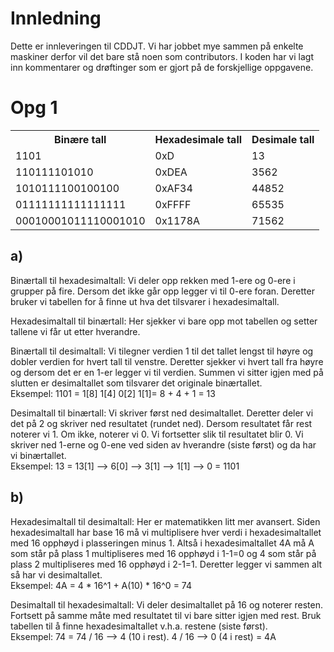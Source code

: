 <h1>Innledning</h1>
<p>
    Dette er innleveringen til CDDJT.
    Vi har jobbet mye sammen på enkelte maskiner derfor vil det bare stå noen som contributors. 
    I koden har vi lagt inn kommentarer og drøftinger som er gjort på de forskjellige oppgavene. 
</p>

<h1>Opg 1</h1>  

<table>
    <tr>
        <th>Binære tall</th>  
        <th>Hexadesimale tall</th>  
        <th>Desimale tall</th>
    </tr>
    <tr>
        <td>1101</td>
        <td>0xD</td>
        <td>13</td>
    </tr>
    <tr>
        <td>110111101010</td>
        <td>0xDEA</td>
        <td>3562</td>
    </tr>
    <tr>
        <td>1010111100100100</td>
        <td>0xAF34</td>
        <td>44852</td>
    </tr>
    <tr>
        <td>01111111111111111</td>
        <td>0xFFFF</td>
        <td>65535</td>
    </tr>
    <tr>
        <td>00010001011110001010</td>
        <td>0x1178A</td>
        <td>71562</td>
    </tr>
</table>  

<h2>a)</h2>  

<p>
    Binærtall til hexadesimaltall: Vi deler opp rekken med 1-ere og 0-ere i grupper på fire.
    Dersom det ikke går opp legger vi til 0-ere foran.
    Deretter bruker vi tabellen for å finne ut hva det tilsvarer i hexadesimaltall.
</p>  

<p>
    Hexadesimaltall til binærtall: Her sjekker vi bare opp mot tabellen og setter tallene vi får ut etter hverandre.
</p>  

<p>
    Binærtall til desimaltall: Vi tilegner verdien 1 til det tallet lengst til høyre og dobler verdien for hvert tall til venstre.
    Deretter sjekker vi hvert tall fra høyre og dersom det er en 1-er legger vi til verdien.
    Summen vi sitter igjen med på slutten er desimaltallet som tilsvarer det originale binærtallet.<br />
    Eksempel: 1101 = 1[8] 1[4] 0[2] 1[1]= 8 + 4 + 1 = 13
</p>  

<p>
    Desimaltall til binærtall: Vi skriver først ned desimaltallet.
    Deretter deler vi det på 2 og skriver ned resultatet (rundet ned).
    Dersom resultatet får rest noterer vi 1. Om ikke, noterer vi 0.
    Vi fortsetter slik til resultatet blir 0.
    Vi skriver ned 1-erne og 0-ene ved siden av hverandre (siste først) og da har vi binærtallet.<br />
   Eksempel: 13 = 13[1] --> 6[0] --> 3[1] --> 1[1] --> 0 = 1101
</p>

<h2>b)</h2>

<p>
    Hexadesimaltall til desimaltall: Her er matematikken litt mer avansert.
    Siden hexadesimaltall har base 16 må vi multiplisere hver verdi i hexadesimaltallet med 16 opphøyd i plasseringen minus 1.
    Altså i hexadesimaltallet 4A må A som står på plass 1 multipliseres med 16 opphøyd i 1-1=0 og 4 som står på plass 2 multipliseres med 16 opphøyd i 2-1=1.
    Deretter legger vi sammen alt så har vi desimaltallet.<br />
    Eksempel: 4A = 4 * 16^1 + A(10) * 16^0 = 74
</p>

<p>
    Desimaltall til hexadesimaltall: Vi deler desimaltallet på 16 og noterer resten.
    Fortsett på samme måte med resultatet til vi bare sitter igjen med rest.
    Bruk tabellen til å finne hexadesimaltallet v.h.a. restene (siste først).<br />
    Eksempel: 74 = 74 / 16 --> 4 (10 i rest). 4 / 16 --> 0 (4 i rest) = 4A
</p>  